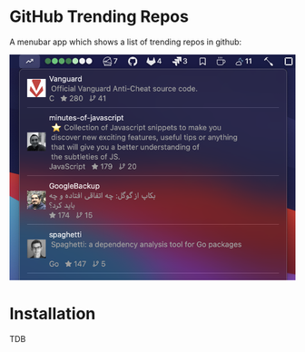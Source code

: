 # GitHub Trending Repos

A menubar app which shows a list of trending repos in github:

![screenshot](./screenshots/screenshot.png)

# Installation

TDB